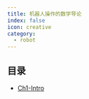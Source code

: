 ```yaml
---
title: 机器人操作的数学导论
index: false
icon: creative
category:
  - robot
---
```


 ## 目录
- [Ch1-Intro](Ch1-Intro.md)
